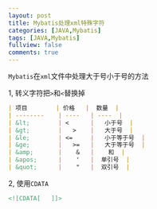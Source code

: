 ```yaml
---
layout: post
title: Mybatis处理xml特殊字符
categories: [JAVA,Mybatis]
tags: [JAVA,Mybatis]
fullview: false
comments: true
---
```


`Mybatis`在`xml`文件中处理大于号小于号的方法

1, 转义字符把`>`和`<`替换掉

```markdown
| 项目        | 价格   |  数量  |
| --------    | ----   | ----  |
| &lt;        | <      |   小于号  |
| &gt;        |   >    |   大于号  |
| &le;        | <=     |   小于等于号  |
| &ge;        |   >=   |   大于等于号  |
| &amp;       |    &   |    和  |
| &apos;      |    '   |  单引号  |
| &quot;      |    "   |  双引号  |
```

2, 使用`CDATA`

```xml
<![CDATA[   ]]>
```